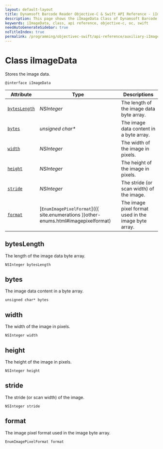 ```yaml
---
layout: default-layout
title: Dynamsoft Barcode Reader Objective-C & Swift API Reference - iImageData Class
description: This page shows the iImageData Class of Dynamsoft Barcode Reader for iOS SDK.
keywords: iImageData, class, api reference, objective-c, oc, swift
needAutoGenerateSidebar: true
noTitleIndex: true
permalink: /programming/objectivec-swift/api-reference/auxiliary-iImageData-v9.0.1.html
---
```



# Class iImageData

Stores the image data.  

```objc
@interface iImageData
```

| Attribute | Type | Descriptions |
|---------- | ---- | ----------- |
| [`bytesLength`](#byteslength) | *NSInteger* | The length of the image data byte array. |
| [`bytes`](#bytes) | *unsigned char\** | The image data content in a byte array. |
| [`width`](#width) | *NSInteger* | The width of the image in pixels. |
| [`height`](#height) | *NSInteger* | The height of the image in pixels. |
| [`stride`](#stride) | *NSInteger* | The stride (or scan width) of the image. |
| [`format`](#format) | [`EnumImagePixelFormat`]({{ site.enumerations }}other-enums.html#imagepixelformat) | The image pixel format used in the image byte array. |

## bytesLength

The length of the image data byte array.

```objc
NSInteger bytesLength
```

## bytes

The image data content in a byte array.

```objc
unsigned char* bytes
```

## width

The width of the image in pixels.  

```objc
NSInteger width
```

## height

The height of the image in pixels.  

```objc
NSInteger height
```

## stride

The stride (or scan width) of the image.

```objc
NSInteger stride
```

## format

The image pixel format used in the image byte array.

```objc
EnumImagePixelFormat format
```
